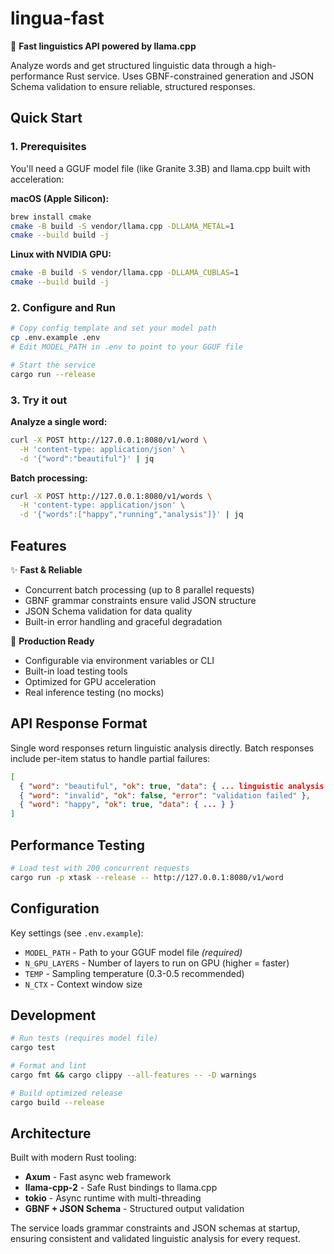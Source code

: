# lingua-fast

🚀 **Fast linguistics API powered by llama.cpp**

Analyze words and get structured linguistic data through a high-performance Rust service. Uses GBNF-constrained generation and JSON Schema validation to ensure reliable, structured responses.

## Quick Start

### 1. Prerequisites
You'll need a GGUF model file (like Granite 3.3B) and llama.cpp built with acceleration:

**macOS (Apple Silicon):**
```bash
brew install cmake
cmake -B build -S vendor/llama.cpp -DLLAMA_METAL=1
cmake --build build -j
```

**Linux with NVIDIA GPU:**
```bash
cmake -B build -S vendor/llama.cpp -DLLAMA_CUBLAS=1
cmake --build build -j
```

### 2. Configure and Run
```bash
# Copy config template and set your model path
cp .env.example .env
# Edit MODEL_PATH in .env to point to your GGUF file

# Start the service
cargo run --release
```

### 3. Try it out
**Analyze a single word:**
```bash
curl -X POST http://127.0.0.1:8080/v1/word \
  -H 'content-type: application/json' \
  -d '{"word":"beautiful"}' | jq
```

**Batch processing:**
```bash
curl -X POST http://127.0.0.1:8080/v1/words \
  -H 'content-type: application/json' \
  -d '{"words":["happy","running","analysis"]}' | jq
```

## Features

✨ **Fast & Reliable**
- Concurrent batch processing (up to 8 parallel requests)
- GBNF grammar constraints ensure valid JSON structure
- JSON Schema validation for data quality
- Built-in error handling and graceful degradation

🔧 **Production Ready**
- Configurable via environment variables or CLI
- Built-in load testing tools
- Optimized for GPU acceleration
- Real inference testing (no mocks)

## API Response Format

Single word responses return linguistic analysis directly. Batch responses include per-item status to handle partial failures:

```json
[
  { "word": "beautiful", "ok": true, "data": { ... linguistic analysis ... } },
  { "word": "invalid", "ok": false, "error": "validation failed" },
  { "word": "happy", "ok": true, "data": { ... } }
]
```

## Performance Testing

```bash
# Load test with 200 concurrent requests
cargo run -p xtask --release -- http://127.0.0.1:8080/v1/word
```

## Configuration

Key settings (see `.env.example`):
- `MODEL_PATH` - Path to your GGUF model file *(required)*
- `N_GPU_LAYERS` - Number of layers to run on GPU (higher = faster)
- `TEMP` - Sampling temperature (0.3-0.5 recommended)
- `N_CTX` - Context window size

## Development

```bash
# Run tests (requires model file)
cargo test

# Format and lint
cargo fmt && cargo clippy --all-features -- -D warnings

# Build optimized release
cargo build --release
```

## Architecture

Built with modern Rust tooling:
- **Axum** - Fast async web framework
- **llama-cpp-2** - Safe Rust bindings to llama.cpp
- **tokio** - Async runtime with multi-threading
- **GBNF + JSON Schema** - Structured output validation

The service loads grammar constraints and JSON schemas at startup, ensuring consistent and validated linguistic analysis for every request.
